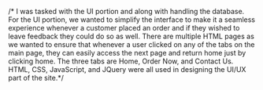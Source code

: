 /* I was tasked with the UI portion and along with handling the database. For the UI portion, we wanted to simplify the interface to make it a seamless experience whenever a customer placed an order and if they wished to leave feedback they could do so as well. There are multiple HTML pages as we wanted to ensure that whenever a user clicked on any of the tabs on the main page, they can easily access the next page and return home just by clicking home. The three tabs are Home, Order Now, and Contact Us. HTML, CSS, JavaScript, and JQuery were all used in designing the UI/UX part of the site.*/
